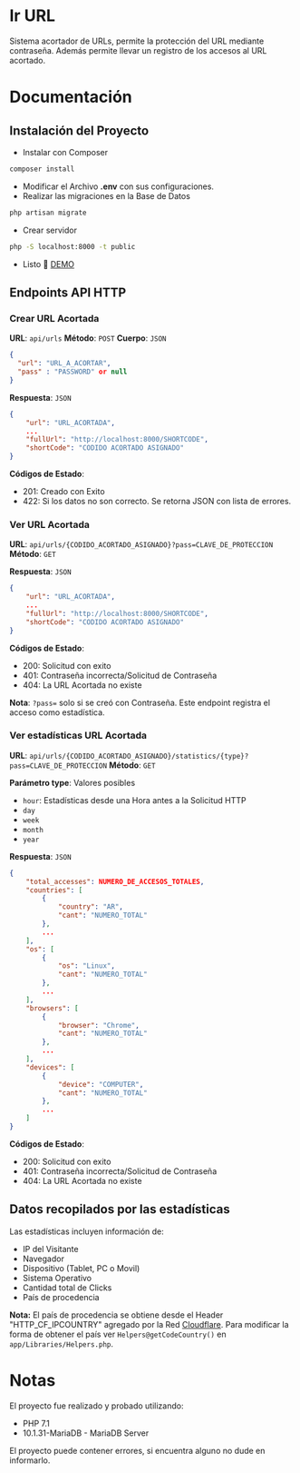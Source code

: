 # Ir URL
Sistema acortador de URLs, permite la protección del URL mediante contraseña. Además permite llevar un registro de los accesos al URL acortado.

# Documentación
## Instalación del Proyecto
* Instalar con Composer
```bash
composer install
```
* Modificar el Archivo **.env** con sus configuraciones.
* Realizar las migraciones en la Base de Datos
```bash
php artisan migrate
```
* Crear servidor
```bash
php -S localhost:8000 -t public
```
* Listo 🙂 [DEMO](https://ir.nstreri.ga/)

## Endpoints API HTTP
### Crear URL Acortada
**URL**: `api/urls`
**Método**: `POST`
**Cuerpo**: `JSON`
```json
{
  "url": "URL_A_ACORTAR",
  "pass" : "PASSWORD" or null
}
```
**Respuesta**: `JSON`
```json
{
	"url": "URL_ACORTADA",
	...
	"fullUrl": "http://localhost:8000/SHORTCODE",
	"shortCode": "CODIDO ACORTADO ASIGNADO"
}
```
**Códigos de Estado**:
- 201: Creado con Exito
- 422: Si los datos no son correcto. Se retorna JSON con lista de errores.

### Ver URL Acortada
**URL**: `api/urls/{CODIDO_ACORTADO_ASIGNADO}?pass=CLAVE_DE_PROTECCION`
**Método**: `GET`

**Respuesta**: `JSON`
```json
{
	"url": "URL_ACORTADA",
	...
	"fullUrl": "http://localhost:8000/SHORTCODE",
	"shortCode": "CODIDO ACORTADO ASIGNADO"
}
```
**Códigos de Estado**:
- 200: Solicitud con exito
- 401: Contraseña incorrecta/Solicitud de Contraseña
- 404: La URL Acortada no existe

**Nota**: `?pass=` solo si se creó con Contraseña. Este endpoint registra el acceso como estadística.

### Ver estadísticas URL Acortada
**URL**: `api/urls/{CODIDO_ACORTADO_ASIGNADO}/statistics/{type}?pass=CLAVE_DE_PROTECCION`
**Método**: `GET`

**Parámetro type**: Valores posibles
- `hour`: Estadísticas desde una Hora antes a la Solicitud HTTP
- `day`
- `week`
- `month`
- `year`

**Respuesta**: `JSON`
```json
{
	"total_accesses": NUMERO_DE_ACCESOS_TOTALES,
	"countries": [
		{
			"country": "AR",
			"cant": "NUMERO_TOTAL"
		},
		...
	],
	"os": [
		{
			"os": "Linux",
			"cant": "NUMERO_TOTAL"
		},
		...
	],
	"browsers": [
		{
			"browser": "Chrome",
			"cant": "NUMERO_TOTAL"
		},
		...
	],
	"devices": [
		{
			"device": "COMPUTER",
			"cant": "NUMERO_TOTAL"
		},
		...
	]
}
```
**Códigos de Estado**:
- 200: Solicitud con exito
- 401: Contraseña incorrecta/Solicitud de Contraseña
- 404: La URL Acortada no existe

## Datos recopilados por las estadísticas
Las estadísticas incluyen información de:
* IP del Visitante
* Navegador
* Dispositivo (Tablet, PC o Movil)
* Sistema Operativo
* Cantidad total de Clicks
* País de procedencia

**Nota:** El país de procedencia se obtiene desde el Header "HTTP_CF_IPCOUNTRY" agregado por la Red [Cloudflare](https://www.cloudflare.com).
Para modificar la forma de obtener el país ver `Helpers@getCodeCountry()` en `app/Libraries/Helpers.php`.

# Notas
El proyecto fue realizado y probado utilizando:
* PHP 7.1
* 10.1.31-MariaDB - MariaDB Server

El proyecto puede contener errores, si encuentra alguno no dude en informarlo.